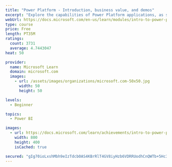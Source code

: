```yaml
---
title: "Power Platform - Introduction, business value, and demos"
excerpt: "Explore the capabilities of Power Platform applications, as seen in demonstrations and customer case studies."
webUrl: https://docs.microsoft.com/en-us/learn/modules/intro-to-power-platform-mba/
type: course
price: Free
length: PT35M
ratings:
  count: 3731
  average: 4.7443047
heat: 50

provider:
  name: Microsoft Learn
  domain: microsoft.com
  images:
    - url: /assets/images/organizations/microsoft.com-50x50.jpg
      width: 50
      height: 50

levels:
  - Beginner

topics:
  - Power BI

images:
  - url: https://docs.microsoft.com/learn/achievements/intro-to-power-platform-social.png
    width: 800
    height: 400
    isCached: true

secured: "gIg70ioLxshMbh9eIzTdcb0AS4KBrRlT4GV8iyHzb6VDRRUodhCnQWTb+5Hc3xVKZ/Qf7vRgf+uGfAkNbWCVoOWSxjbItVF55JCOfB+6J/aXEC+KHJi/JGyd+6PCRLOp8fCI3NqKVEk78vY/ZOUuGXX2Z0BZmUE3MQ+pNnvO1TCxv+uQzySQrEdEE9OI0pudHyI1GTAa5hYTimzXu2UyfD68Q7UKCen6+mcQMPpMrUoqJ8DxPf9XnOBYrXFmZf5Md0Wn2sagMSuqSpAY+EpZ70hP0urSorpp5aq3yQ7tqJGFFqEQXvvufVMGJzeqy4LUMugqgBU4F9wtqvrGZ8vjkQn5cWExcP7Vw9UhrKL0N5ElN667GwMrv9i9fNxDlNKmCaezePcBi64tPy6xpv4eiAgNJFniu5tLnD5m0tumapM=;NeHpC5qejaefZGsKUnEjKA=="
---
```


